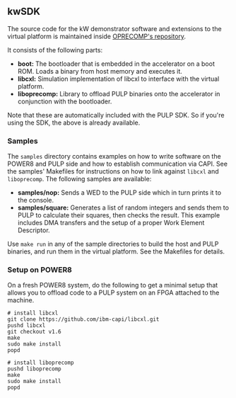 ## kwSDK

The source code for the kW demonstrator software and extensions to the virtual platform is maintained inside [OPRECOMP's repository](https://github.com/oprecomp/micro-benchmarks/tree/master/kw).

It consists of the following parts:

- **boot:** The bootloader that is embedded in the accelerator on a boot ROM. Loads a binary from host memory and executes it.
- **libcxl:** Simulation implementation of libcxl to interface with the virtual platform.
- **liboprecomp:** Library to offload PULP binaries onto the accelerator in conjunction with the bootloader.

Note that these are automatically included with the PULP SDK. So if you're using the SDK, the above is already available.


### Samples

The `samples` directory contains examples on how to write software on the POWER8 and PULP side and how to establish communication via CAPI. See the samples' Makefiles for instructions on how to link against `libcxl` and `liboprecomp`. The following samples are available:

- **samples/nop:** Sends a WED to the PULP side which in turn prints it to the console.
- **samples/square:** Generates a list of random integers and sends them to PULP to calculate their squares, then checks the result. This example includes DMA transfers and the setup of a proper Work Element Descriptor.

Use `make run` in any of the sample directories to build the host and PULP binaries, and run them in the virtual platform. See the Makefiles for details.


### Setup on POWER8

On a fresh POWER8 system, do the following to get a minimal setup that allows you to offload code to a PULP system on an FPGA attached to the machine.

    # install libcxl
    git clone https://github.com/ibm-capi/libcxl.git
    pushd libcxl
    git checkout v1.6
    make
    sudo make install
    popd

    # install liboprecomp
    pushd liboprecomp
    make
    sudo make install
    popd